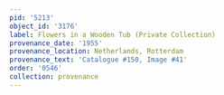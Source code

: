 ```yaml
---
pid: '5213'
object_id: '3176'
label: Flowers in a Wooden Tub (Private Collection)
provenance_date: '1955'
provenance_location: Netherlands, Rotterdam
provenance_text: 'Catalogue #150, Image #41'
order: '0546'
collection: provenance
---
```

